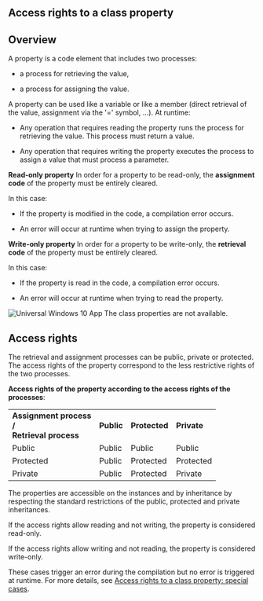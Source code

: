 


## Access rights to a class property
			



<a name="NOTE1"></a>
<a name="NOTE1_1"></a>


## Overview
<a name="overview_ELTTEXTE000161"></a>
A property is a code element that includes two processes: 

- a process for retrieving the value,

- a process for assigning the value.




A property can be used like a variable or like a member (direct retrieval of the value, assignment via the  '=' symbol, ...). At runtime:

- Any operation that requires reading the property runs the process for retrieving the value. This process must return a value.

- Any operation that requires writing the property executes the process to assign a value that must process a parameter.




**Read-only property**
In order for a property to be read-only, the **assignment code** of the property must be entirely cleared.

In this case: 

- If the property is modified in the code, a compilation error occurs.

- An error will occur at runtime when trying to assign the property.




**Write-only property**
In order for a property to be write-only, the **retrieval code** of the property must be entirely cleared.

In this case: 

- If the property is read in the code, a compilation error occurs.

- An error will occur at runtime when trying to read the property.




![Universal Windows 10 App](https://doc.pcsoft.fr/ext/images/us/UNIVERSALAPP.png) The class properties are not available.

<a name="NOTE2"></a>
<a name="NOTE2_1"></a>


## Access rights
<a name="access_rights_ELTTEXTE000185"></a>
The retrieval and assignment processes can be public, private or protected. The access rights of the property correspond to the less restrictive rights of the two processes.

**Access rights of the property according to the access rights of the processes**: 


|   |   |   |   |
| --- | --- | --- | --- |
| **Assignment process <br>/ <br>Retrieval process** | **Public** | **Protected** | **Private** |
| Public | Public | Public | Public |
| Protected | Public | Protected | Protected |
| Private | Public | Protected | Private |

The properties are accessible on the instances and by inheritance by respecting the standard restrictions of the public, protected and private inheritances.

If the access rights allow reading and not writing, the property is considered read-only.

If the access rights allow writing and not reading, the property is considered write-only.

These cases trigger an error during the compilation but no error is triggered at runtime. For more details, see [Access rights to a class property: special cases](../POO/6010016.md). 


